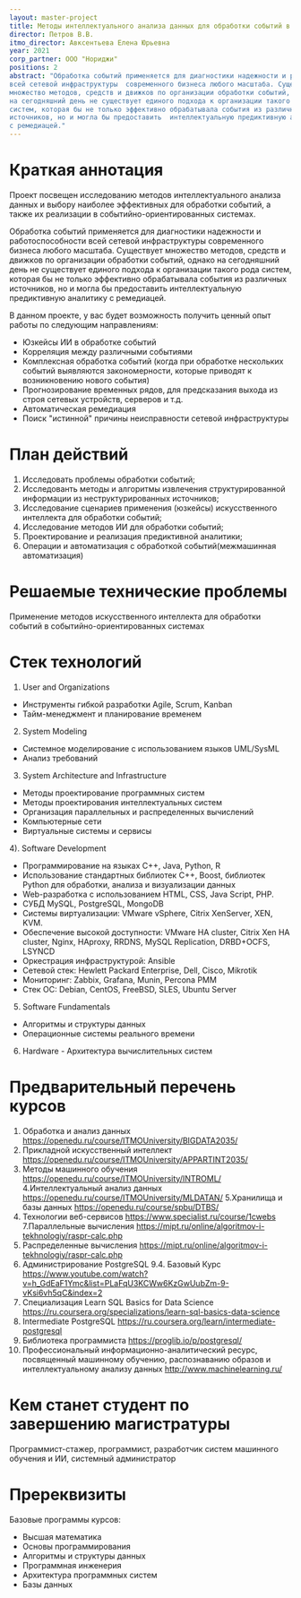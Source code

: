 ```yaml
---
layout: master-project
title: Методы интеллектуального анализа данных для обработки событий в событийно-ориентированных системах
director: Петров В.В.
itmo_director: Авксентьева Елена Юрьевна
year: 2021
corp_partner: ООО "Нориджи"
positions: 2
abstract: "Обработка событий применяется для диагностики надежности и работоспособности
всей сетевой инфраструктуры  современного бизнеса любого масштаба. Существует
множество методов, средств и движков по организации обработки событий, однако
на сегодняшний день не существует единого подхода к организации такого рода
систем, которая бы не только эффективно обрабатывала события из различных
источников, но и могла бы предоставить  интеллектуальную предиктивную аналитику
с ремедиацей."
---
```


# Краткая аннотация
Проект посвещен исследованию методов интеллектуального анализа данных и  выбору
наиболее эффективных для обработки событий,  а также их реализации в
событийно-ориентированных системах. 

Обработка событий применяется для диагностики надежности и работоспособности
всей сетевой инфраструктуры  современного бизнеса любого масштаба. Существует
множество методов, средств и движков по организации обработки событий, однако
на сегодняшний день не существует единого подхода к организации такого рода
систем, которая бы не только эффективно обрабатывала события из различных
источников, но и могла бы предоставить  интеллектуальную предиктивную аналитику
с ремедиацей.  

В данном проекте, у вас будет возможность получить ценный  опыт
работы по следующим направлениям:

- Юзкейсы ИИ в обработке событий
- Корреляция между различными событиями
- Комплексная обработка событий (когда при обработке нескольких событий выявляются закономерности, которые приводят к возникновению нового события)
- Прогнозирование временных рядов, для предсказания выхода из строя сетевых
устройств, серверов и т.д.
- Автоматическая ремедиация
- Поиск "истинной" причины неисправности сетевой инфраструктуры

# План действий
1) Исследовать проблемы обработки событий;
2) Исследованть методы и алгоритмы извлечения структурированной информации из неструктурированных источников;
3) Исследование сценариев применения (юзкейсы) искусственного интеллекта для обработки событий;
4) Исследование методов ИИ для обработки событий;
5) Проектирование и реализация предиктивной аналитики;
6) Операции и автоматизация с обработкой событий(межмашинная автоматизация)        

# Решаемые технические проблемы
Применение методов искусственного интеллекта для обработки событий в событийно-ориентированных системах

# Стек технологий
1) User and Organizations 
- Инструменты гибкой разработки Agile, Scrum, Kanban 
- Тайм-менеджмент и планирование временем 

2) System Modeling 
- Системное моделирование с использованием языков UML/SysML 
- Анализ требований 

3) System Architecture and Infrastructure 
- Методы проектирование программных систем 
- Методы проектирования интеллектуальных систем 
- Организация параллельных и распределенных вычислений 
- Компьютерные сети 
- Виртуальные системы и сервисы 

4). Software Development 
- Программирование на языках C++, Java, Python, R
- Использование стандартных библиотек С++, Boost,  библиотек  Python для обработки, анализа и визуализации данных
- Web-разработка с использованием HTML, CSS, Java Script, PHP.
- СУБД MySQL, PostgreSQL, MongoDB
- Системы виртуализации: VMware vSphere, Citrix XenServer, XEN, KVM.
- Обеспечение высокой доступности: VMware HA cluster, Citrix Xen HA cluster,
Nginx, HAproxy, RRDNS, MySQL Replication, DRBD+OCFS, LSYNCD
- Оркестрация инфраструктурой: Ansible
- Сетевой стек: Hewlett Packard Enterprise, Dell, Cisco, Mikrotik
- Мониторинг: Zabbix, Grafana, Munin, Percona PMM
- Стек ОС: Debian, CentOS, FreeBSD, SLES, Ubuntu Server

5) Software Fundamentals 
- Алгоритмы и структуры данных 
- Операционные системы реального времени

6) Hardware - Архитектура вычислительных систем

# Предварительный перечень курсов 

1. Обработка и анализ данных
https://openedu.ru/course/ITMOUniversity/BIGDATA2035/
2. Прикладной искусственный интеллект
https://openedu.ru/course/ITMOUniversity/APPARTINT2035/
3. Методы машинного обучения https://openedu.ru/course/ITMOUniversity/INTROML/
4.Интеллектуальный анализ данных
https://openedu.ru/course/ITMOUniversity/MLDATAN/
5.Хранилища и базы данных   https://openedu.ru/course/spbu/DTBS/
6. Технологии веб-сервисов   https://www.specialist.ru/course/1cwebs
7.Параллельные вычисления
https://mipt.ru/online/algoritmov-i-tekhnologiy/raspr-calc.php
8. Распределенные вычисления
https://mipt.ru/online/algoritmov-i-tekhnologiy/raspr-calc.php
9. Администрирование PostgreSQL 9.4. Базовый Курс
https://www.youtube.com/watch?v=h_GdEaF1Ymc&list=PLaFqU3KCWw6KzGwUubZm-9-vKsi6vh5qC&index=2
10. Специализация Learn SQL Basics for Data Science
https://ru.coursera.org/specializations/learn-sql-basics-data-science
11. Intermediate PostgreSQL
https://ru.coursera.org/learn/intermediate-postgresql
12. Библиотека программиста https://proglib.io/p/postgresql/
13. Профессиональный информационно-аналитический ресурс, посвященный машинному
обучению, распознаванию образов и интеллектуальному анализу данных
http://www.machinelearning.ru/ 

# Кем станет студент по завершению магистратуры   

Программист-стажер, программист, разработчик систем машинного обучения и ИИ, системный администратор


# Пререквизиты

Базовые программы курсов:

- Высшая математика
- Основы программирования
- Алгоритмы и структуры данных
- Программная инженерия
- Архитектура программных систем
- Базы данных
